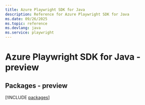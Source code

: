 ```yaml
---
title: Azure Playwright SDK for Java
description: Reference for Azure Playwright SDK for Java
ms.date: 09/26/2025
ms.topic: reference
ms.devlang: java
ms.service: playwright
---
```

# Azure Playwright SDK for Java - preview
## Packages - preview
[!INCLUDE [packages](playwright-index.md)]